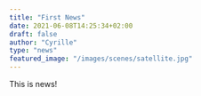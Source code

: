 ```yaml
---
title: "First News"
date: 2021-06-08T14:25:34+02:00
draft: false
author: "Cyrille"
type: "news"
featured_image: "/images/scenes/satellite.jpg"
---
```


This is news!

